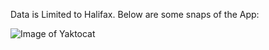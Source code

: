 Data is Limited to Halifax.
Below are some snaps of the App:

![Image of Yaktocat](https://octodex.github.com/images/yaktocat.png)
